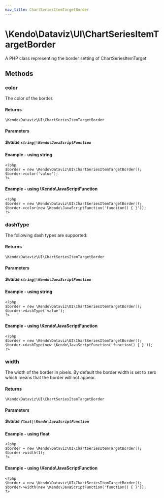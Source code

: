 ```yaml
---
nav_title: ChartSeriesItemTargetBorder
---
```


# \Kendo\Dataviz\UI\ChartSeriesItemTargetBorder

A PHP class representing the border setting of ChartSeriesItemTarget.


## Methods

### color
The color of the border.

#### Returns
`\Kendo\Dataviz\UI\ChartSeriesItemTargetBorder`

#### Parameters

##### $value `string|\Kendo\JavaScriptFunction`



#### Example  - using string
    <?php
    $border = new \Kendo\Dataviz\UI\ChartSeriesItemTargetBorder();
    $border->color('value');
    ?>

#### Example  - using \Kendo\JavaScriptFunction
    <?php
    $border = new \Kendo\Dataviz\UI\ChartSeriesItemTargetBorder();
    $border->color(new \Kendo\JavaScriptFunction('function() { }'));
    ?>

### dashType
The following dash types are supported:

#### Returns
`\Kendo\Dataviz\UI\ChartSeriesItemTargetBorder`

#### Parameters

##### $value `string|\Kendo\JavaScriptFunction`



#### Example  - using string
    <?php
    $border = new \Kendo\Dataviz\UI\ChartSeriesItemTargetBorder();
    $border->dashType('value');
    ?>

#### Example  - using \Kendo\JavaScriptFunction
    <?php
    $border = new \Kendo\Dataviz\UI\ChartSeriesItemTargetBorder();
    $border->dashType(new \Kendo\JavaScriptFunction('function() { }'));
    ?>

### width
The width of the border in pixels. By default the border width is set to zero which means that the border will not appear.

#### Returns
`\Kendo\Dataviz\UI\ChartSeriesItemTargetBorder`

#### Parameters

##### $value `float|\Kendo\JavaScriptFunction`



#### Example  - using float
    <?php
    $border = new \Kendo\Dataviz\UI\ChartSeriesItemTargetBorder();
    $border->width(1);
    ?>

#### Example  - using \Kendo\JavaScriptFunction
    <?php
    $border = new \Kendo\Dataviz\UI\ChartSeriesItemTargetBorder();
    $border->width(new \Kendo\JavaScriptFunction('function() { }'));
    ?>

